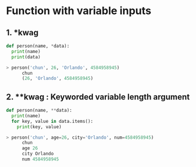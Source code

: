 # Function with **variable** inputs
  ## 1. *kwag
  ```python
  def person(name, *data):
    print(name)
    print(data)

  > person('chun', 26, 'Orlando', 4584958945)
        chun
        (26, 'Orlando', 4584958945)  
  ```

  ## 2. **kwag : Keyworded variable length argument
  ```python
  def person(name, **data):
    print(name)
    for key, value in data.items():
      print(key, value)

  > person('chun', age=26, city='Orlando', num=4584958945)
        chun
        age 26
        city Orlando
        num 4584958945  
  ```
